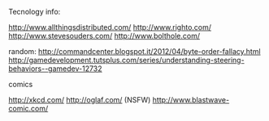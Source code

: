 Tecnology info:

http://www.allthingsdistributed.com/
http://www.righto.com/
http://www.stevesouders.com/
http://www.bolthole.com/

random:
http://commandcenter.blogspot.it/2012/04/byte-order-fallacy.html
http://gamedevelopment.tutsplus.com/series/understanding-steering-behaviors--gamedev-12732


comics

http://xkcd.com/
http://oglaf.com/ (NSFW)
http://www.blastwave-comic.com/